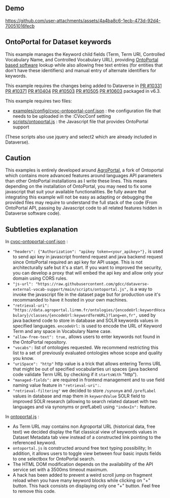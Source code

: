 ## Demo

https://github.com/user-attachments/assets/4a4ba8c6-1ecb-473d-92d4-70051016fecb

## OntoPortal for Dataset keywords

This example manages the Keyword child fields (Term, Term URI, Controlled Vocabulary Name, and Controlled Vocabulary URL), providing [OntoPortal based software](https://github.com/ontoportal) lookup while also allowing free text entries (for entities that don't have these identifiers) and manual entry of alternate identifiers for keywords.

This example requires the changes being added to Dataverse in [PR #10331](https://github.com/IQSS/dataverse/pull/10331) [PR #10371](https://github.com/IQSS/dataverse/pull/10371) [PR #10404](https://github.com/IQSS/dataverse/pull/10404) [PR #10503](https://github.com/IQSS/dataverse/pull/10503) [PR #10505](https://github.com/IQSS/dataverse/pull/10505) [PR #10603](https://github.com/IQSS/dataverse/pull/10603) packaged in v6.3.

This example requires two files:

- [examples/config/cvoc-ontoportal-conf.json](config/cvoc-ontoportal-conf.json) : the configuration file that needs to be uploaded in the :CVocConf setting
- [scripts/ontoportal.js](../scripts/ontoportal.js) : the Javascript file that provides OntoPortal support

(These scripts also use jquery and select2 which are already included in Dataverse).

## Caution

This examples is entirely developed around [AgroPortal](https://agroportal.lirmm.fr/), a fork of Ontoportal which contains more advanced features around languages API parameters than other OntoPortal installations as I write these lines. 
This means depending on the installation of OntoPortal, you may need to fix some javascript that suit your available functionalities.
Be fully aware that integrating this example will not be easy as adapting or debugging the provided files may require to understand the full stack of the code (From OntoPortal API, passing by Javascript code to all related features hidden in Dataverse software code).

## Subtleties explanation

In [cvoc-ontoportal-conf.json](config/cvoc-ontoportal-conf.json) :

- `"headers": {"Authorization": "apikey token=<your_apikey>"},` is used to send api key in javascript frontend request and java backend request since OntoPortal required an api key for API usage. This is not architecturally safe but it's a start. If you want to improved the security, you can develop a proxy that will embed the api key and allow only your domain using CORS rules.
- `"js-url": "https://raw.githubusercontent.com/gdcc/dataverse-external-vocab-support/main/scripts/ontoportal.js",` is a way to invoke the javascript file in the dataset page but for production use it's recommanded to have it hosted in your own machines.
- `"retrieval-uri": "https://data.agroportal.lirmm.fr/ontologies/{encodeUrl:keywordVocabulary}/classes/{encodeUrl:keywordTermURL}?lang=en,fr",` used by java backend code to store in database and SOLR keywords values in specified languages. `encodeUrl:` is used to encode the URL of Keyword Term and any space in Vocabulary Name case.
- `"allow-free-text": true,` allows users to enter keywords not found in the OntoPortal repository.
- `"vocabs":` list of ontologies requested. We recommend restricting this list to a set of previously evaluated ontologies whose scope and quality you know. 
- `"uriSpace": "http"` http value is a trick that allows entering Terms URL that might be out of specified vocabularties uri spaces (java backend code validate Term URL by checking if it `startsWith` "http").
- `"managed-fields":` are required in frontend management and to use field naming value feature in `"retrieval-uri":`.
- `"retrieval-filtering"` we decided to store `/synonym` and `/prefLabel` values in database and map them in `keywordValue` SOLR field to improved SOLR research (allowing to search related dataset with two languages and via synonyms or prefLabel) using `"indexIn":` feature.

In [ontoportal.js](../scripts/ontoportal.js) :

- As Term URL may contains non Agroportal URL (historical data, free text) we decided display the flat classical view of keywords values in Dataset Metadata tab view instead of a constructed link pointing to the referenced keyword.
- `ontoportal.js` is constructed around free text typing possibility; In addition, it allows users to toggle view between four basic inputs fields to one selectbox for OntoPortal search.
- The HTML DOM modification depends on the availability of the API service set with a 3500ms timeout maximum.
- A hack has been added to prevent a weird scroll jump on fragment reload when you have many keyword blocks while clicking on "+" button. This hack consists on displaying only one "+" button. Feel free to remove this code.
